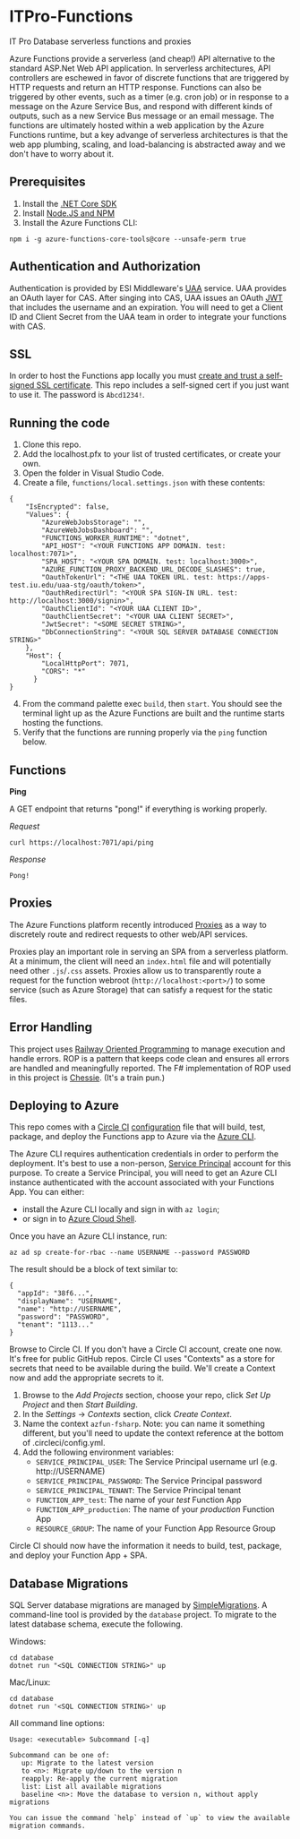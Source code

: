 # ITPro-Functions

IT Pro Database serverless functions and proxies 

Azure Functions provide a serverless (and cheap!) API alternative to the standard ASP.Net Web API application. 
In serverless architectures, API controllers are eschewed in favor of discrete functions that are triggered by HTTP requests and return an HTTP response. Functions can also be triggered by other events, such as a timer (e.g. cron job) or in response to a message on the Azure Service Bus, and respond with different kinds of outputs, such as a new Service Bus message or an email message.
The functions are ultimately hosted within a web application by the Azure Functions runtime, but a key advange of serverless architectures is that the web app plumbing, scaling, and load-balancing is abstracted away and we don't have to worry about it.

## Prerequisites

1. Install the [.NET Core SDK](https://www.microsoft.com/net/learn/get-started)
2. Install [Node.JS and NPM](https://nodejs.org/en/) 
3. Install the Azure Functions CLI:

```
npm i -g azure-functions-core-tools@core --unsafe-perm true
```

## Authentication and Authorization

Authentication is provided by ESI Middleware's [UAA](https://github.iu.edu/iu-uits-es/uaa) service. UAA provides an OAuth layer for CAS. After singing into CAS, UAA issues an OAuth [JWT](https://jwt.io/) that includes the username and an expiration. You will need to get a Client ID and Client Secret from the UAA team in order to integrate your functions with CAS.

## SSL 

In order to host the Functions app locally you must [create and trust a self-signed SSL certificate](https://www.humankode.com/asp-net-core/develop-locally-with-https-self-signed-certificates-and-asp-net-core). This repo includes a self-signed cert if you just want to use it. The password is `Abcd1234!`.  

## Running the code

1. Clone this repo.
2. Add the localhost.pfx to your list of trusted certificates, or create your own.
3. Open the folder in Visual Studio Code.
4. Create a file, `functions/local.settings.json` with these contents:

```
{
    "IsEncrypted": false,
    "Values": {
        "AzureWebJobsStorage": "",
        "AzureWebJobsDashboard": "",
        "FUNCTIONS_WORKER_RUNTIME": "dotnet",
        "API_HOST": "<YOUR FUNCTIONS APP DOMAIN. test: localhost:7071>",
        "SPA_HOST": "<YOUR SPA DOMAIN. test: localhost:3000>",
        "AZURE_FUNCTION_PROXY_BACKEND_URL_DECODE_SLASHES": true,
        "OauthTokenUrl": "<THE UAA TOKEN URL. test: https://apps-test.iu.edu/uaa-stg/oauth/token>",
        "OauthRedirectUrl": "<YOUR SPA SIGN-IN URL. test: http://localhost:3000/signin>",
        "OauthClientId": "<YOUR UAA CLIENT ID>",
        "OauthClientSecret": "<YOUR UAA CLIENT SECRET>",
        "JwtSecret": "<SOME SECRET STRING>",
        "DbConnectionString": "<YOUR SQL SERVER DATABASE CONNECTION STRING>"
    },
    "Host": {
        "LocalHttpPort": 7071,
        "CORS": "*"
      }
}
```

4. From the command palette exec `build`, then `start`. You should see the terminal light up as the Azure Functions are built and the runtime starts hosting the functions.
5. Verify that the functions are running properly via the `ping` function below. 

## Functions

**Ping** 

A GET endpoint that returns "pong!" if everything is working properly.

*Request*
```
curl https://localhost:7071/api/ping
```

*Response*
```
Pong!
```

## Proxies

The Azure Functions platform recently introduced [Proxies](https://docs.microsoft.com/en-us/azure/azure-functions/functions-proxies) as a way to discretely route and redirect requests to other web/API services.

Proxies play an important role in serving an SPA from a serverless platform. At a minimum, the client will need an `index.html` file and will potentially need other `.js`/`.css` assets. Proxies allow us to transparently route a request for the function webroot (`http://localhost:<port>/`) to some service (such as Azure Storage) that can satisfy a request for the static files.

## Error Handling

This project uses [Railway Oriented Programming](https://fsharpforfunandprofit.com/rop/) to manage execution and handle errors. ROP is a pattern that keeps code clean and ensures all errors are handled and meaningfully reported. The F# implementation of ROP used in this project is [Chessie](https://github.com/fsprojects/Chessie). (It's a train pun.)

## Deploying to Azure

This repo comes with a [Circle CI](https://circleci.com) [configuration](.circleci/config.yml) file that will build, test, package, and deploy the Functions app to Azure via the [Azure CLI](https://docs.microsoft.com/en-us/cli/azure/?view=azure-cli-latest). 

The Azure CLI requires authentication credentials in order to perform the deployment. It's best to use a non-person, [Service Principal](https://docs.microsoft.com/en-us/cli/azure/create-an-azure-service-principal-azure-cli?view=azure-cli-latest) account for this purpose. To create a Service Principal, you will need to get an Azure CLI instance authenticated with the account associated with your Functions App. You can either:  
+ install the Azure CLI locally and sign in with `az login`;  
+ or sign in to [Azure Cloud Shell](https://shell.azure.com/).

Once you have an Azure CLI instance, run:

```
az ad sp create-for-rbac --name USERNAME --password PASSWORD
```

The result should be a block of text similar to:

```
{
  "appId": "38f6...",
  "displayName": "USERNAME",
  "name": "http://USERNAME",
  "password": "PASSWORD",
  "tenant": "1113..."
}
```

Browse to Circle CI. If you don't have a Circle CI account, create one now. It's free for public GitHub repos. Circle CI uses "Contexts" as a store for secrets that need to be available during the build. We'll create a Context now and add the appropriate secrets to it. 

1. Browse to the *Add Projects* section, choose your repo, click *Set Up Project* and then *Start Building*. 
2. In the *Settings* -> *Contexts* section, click *Create Context*.
3. Name the context `azfun-fsharp`. Note: you can name it something different, but you'll need to update the context reference at the bottom of .circleci/config.yml.
4. Add the following environment variables:  
    + `SERVICE_PRINCIPAL_USER`: The Service Principal username url (e.g. http://USERNAME)  
    + `SERVICE_PRINCIPAL_PASSWORD`: The Service Principal password  
    + `SERVICE_PRINCIPAL_TENANT`: The Service Principal tenant  
    + `FUNCTION_APP_test`: The name of your *test* Function App   
    + `FUNCTION_APP_production`: The name of your *production* Function App   
    + `RESOURCE_GROUP`: The name of your Function App Resource Group   

Circle CI should now have the information it needs to build, test, package, and deploy your Function App + SPA.

## Database Migrations

SQL Server database migrations are managed by [SimpleMigrations](https://github.com/canton7/Simple.Migrations). A command-line tool is provided by the `database` project. To migrate to the latest database schema, execute the following.

Windows:
```
cd database
dotnet run "<SQL CONNECTION STRING>" up
```

Mac/Linux:
```
cd database
dotnet run '<SQL CONNECTION STRING>' up
```

All command line options:
```
Usage: <executable> Subcommand [-q]

Subcommand can be one of:
   up: Migrate to the latest version
   to <n>: Migrate up/down to the version n
   reapply: Re-apply the current migration
   list: List all available migrations
   baseline <n>: Move the database to version n, without apply migrations

You can issue the command `help` instead of `up` to view the available migration commands.
```
